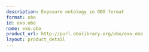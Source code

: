 ```yaml
---
description: Exposure ontology in OBO format
format: obo
id: exo.obo
name: exo.obo
product_url: http://purl.obolibrary.org/obo/exo.obo
layout: product_detail
---
```

